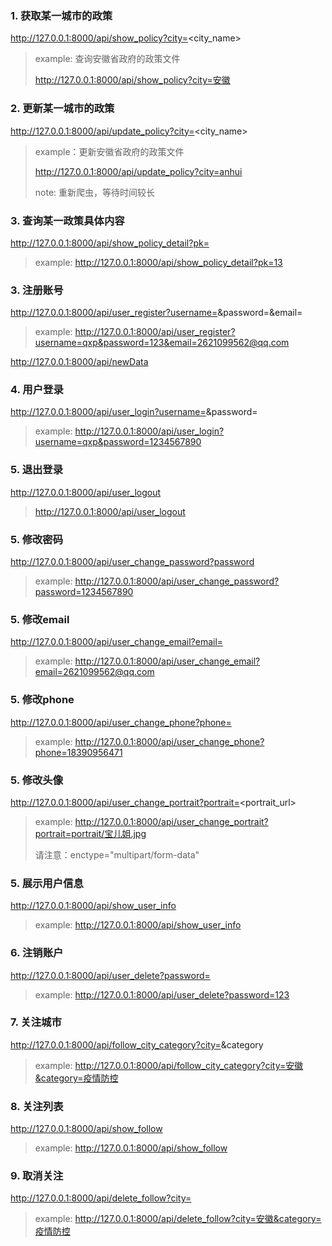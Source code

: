 ### 1. 获取某一城市的政策
http://127.0.0.1:8000/api/show_policy?city=<city_name>

> example: 查询安徽省政府的政策文件
> 
> http://127.0.0.1:8000/api/show_policy?city=安徽
> 


### 2. 更新某一城市的政策
http://127.0.0.1:8000/api/update_policy?city=<city_name>

> example：更新安徽省政府的政策文件
> 
> http://127.0.0.1:8000/api/update_policy?city=anhui
> 
> note: 重新爬虫，等待时间较长
> 

### 3. 查询某一政策具体内容
http://127.0.0.1:8000/api/show_policy_detail?pk=<pk>
> example: 
> http://127.0.0.1:8000/api/show_policy_detail?pk=13

### 3. 注册账号
http://127.0.0.1:8000/api/user_register?username=<username>&password=<password>&email=<email>
> example:
> http://127.0.0.1:8000/api/user_register?username=qxp&password=123&email=2621099562@qq.com
> 
>

http://127.0.0.1:8000/api/newData

### 4. 用户登录
http://127.0.0.1:8000/api/user_login?username=<username>&password=<password>
> example:
> http://127.0.0.1:8000/api/user_login?username=qxp&password=1234567890
> 


### 5. 退出登录
http://127.0.0.1:8000/api/user_logout
> http://127.0.0.1:8000/api/user_logout
> 

### 5. 修改密码
http://127.0.0.1:8000/api/user_change_password?password<password>
> example:
> http://127.0.0.1:8000/api/user_change_password?password=1234567890
> 


### 5. 修改email
http://127.0.0.1:8000/api/user_change_email?email=<email>
> example:
> http://127.0.0.1:8000/api/user_change_email?email=2621099562@qq.com
> 

### 5. 修改phone
http://127.0.0.1:8000/api/user_change_phone?phone=<phone>
> example:
> http://127.0.0.1:8000/api/user_change_phone?phone=18390956471
> 


### 5. 修改头像
http://127.0.0.1:8000/api/user_change_portrait?portrait=<portrait_url>
> example:
> http://127.0.0.1:8000/api/user_change_portrait?portrait=portrait/宝儿姐.jpg
> 
> 请注意：enctype="multipart/form-data"


### 5. 展示用户信息
http://127.0.0.1:8000/api/show_user_info
> example:
> http://127.0.0.1:8000/api/show_user_info
> 


### 6. 注销账户
http://127.0.0.1:8000/api/user_delete?password=<password>
> example:
> http://127.0.0.1:8000/api/user_delete?password=123
> 


### 7. 关注城市
http://127.0.0.1:8000/api/follow_city_category?city=<city>&category
> example:
> http://127.0.0.1:8000/api/follow_city_category?city=安徽&category=疫情防控
> 


### 8. 关注列表
http://127.0.0.1:8000/api/show_follow
> example:
> http://127.0.0.1:8000/api/show_follow
> 


### 9. 取消关注
http://127.0.0.1:8000/api/delete_follow?city=<city>
> example:
> http://127.0.0.1:8000/api/delete_follow?city=安徽&category=疫情防控
